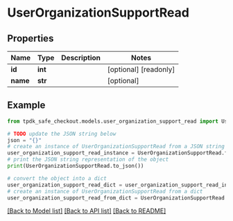 # UserOrganizationSupportRead



## Properties

Name | Type | Description | Notes
------------ | ------------- | ------------- | -------------
**id** | **int** |  | [optional] [readonly] 
**name** | **str** |  | [optional] 

## Example

```python
from tpdk_safe_checkout.models.user_organization_support_read import UserOrganizationSupportRead

# TODO update the JSON string below
json = "{}"
# create an instance of UserOrganizationSupportRead from a JSON string
user_organization_support_read_instance = UserOrganizationSupportRead.from_json(json)
# print the JSON string representation of the object
print(UserOrganizationSupportRead.to_json())

# convert the object into a dict
user_organization_support_read_dict = user_organization_support_read_instance.to_dict()
# create an instance of UserOrganizationSupportRead from a dict
user_organization_support_read_from_dict = UserOrganizationSupportRead.from_dict(user_organization_support_read_dict)
```
[[Back to Model list]](../README.md#documentation-for-models) [[Back to API list]](../README.md#documentation-for-api-endpoints) [[Back to README]](../README.md)


